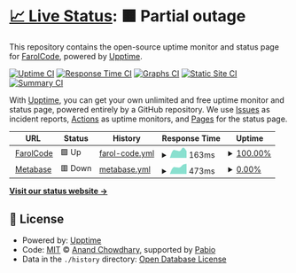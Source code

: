 # [📈 Live Status](https://status.farolcode.com): <!--live status--> **🟧 Partial outage**

This repository contains the open-source uptime monitor and status page for [FarolCode](https://status.farolcode.com), powered by [Upptime](https://github.com/upptime/upptime).

[![Uptime CI](https://github.com/farolcode/status.farolcode.com/workflows/Uptime%20CI/badge.svg)](https://github.com/farolcode/status.farolcode.com/actions?query=workflow%3A%22Uptime+CI%22)
[![Response Time CI](https://github.com/farolcode/status.farolcode.com/workflows/Response%20Time%20CI/badge.svg)](https://github.com/farolcode/status.farolcode.com/actions?query=workflow%3A%22Response+Time+CI%22)
[![Graphs CI](https://github.com/farolcode/status.farolcode.com/workflows/Graphs%20CI/badge.svg)](https://github.com/farolcode/status.farolcode.com/actions?query=workflow%3A%22Graphs+CI%22)
[![Static Site CI](https://github.com/farolcode/status.farolcode.com/workflows/Static%20Site%20CI/badge.svg)](https://github.com/farolcode/status.farolcode.com/actions?query=workflow%3A%22Static+Site+CI%22)
[![Summary CI](https://github.com/farolcode/status.farolcode.com/workflows/Summary%20CI/badge.svg)](https://github.com/farolcode/status.farolcode.com/actions?query=workflow%3A%22Summary+CI%22)

With [Upptime](https://upptime.js.org), you can get your own unlimited and free uptime monitor and status page, powered entirely by a GitHub repository. We use [Issues](https://github.com/farolcode/status.farolcode.com/issues) as incident reports, [Actions](https://github.com/farolcode/status.farolcode.com/actions) as uptime monitors, and [Pages](https://status.farolcode.com) for the status page.

<!--start: status pages-->
<!-- This summary is generated by Upptime (https://github.com/upptime/upptime) -->
<!-- Do not edit this manually, your changes will be overwritten -->
<!-- prettier-ignore -->
| URL | Status | History | Response Time | Uptime |
| --- | ------ | ------- | ------------- | ------ |
| <img alt="" src="https://icons.duckduckgo.com/ip3/www.farolcode.com.ico" height="13"> [FarolCode](https://www.farolcode.com) | 🟩 Up | [farol-code.yml](https://github.com/farolcode/status.farolcode.com/commits/HEAD/history/farol-code.yml) | <details><summary><img alt="Response time graph" src="./graphs/farol-code/response-time-week.png" height="20"> 163ms</summary><br><a href="https://status.farolcode.com/history/farol-code"><img alt="Response time 163" src="https://img.shields.io/endpoint?url=https%3A%2F%2Fraw.githubusercontent.com%2Ffarolcode%2Fstatus.farolcode.com%2FHEAD%2Fapi%2Ffarol-code%2Fresponse-time.json"></a><br><a href="https://status.farolcode.com/history/farol-code"><img alt="24-hour response time 111" src="https://img.shields.io/endpoint?url=https%3A%2F%2Fraw.githubusercontent.com%2Ffarolcode%2Fstatus.farolcode.com%2FHEAD%2Fapi%2Ffarol-code%2Fresponse-time-day.json"></a><br><a href="https://status.farolcode.com/history/farol-code"><img alt="7-day response time 163" src="https://img.shields.io/endpoint?url=https%3A%2F%2Fraw.githubusercontent.com%2Ffarolcode%2Fstatus.farolcode.com%2FHEAD%2Fapi%2Ffarol-code%2Fresponse-time-week.json"></a><br><a href="https://status.farolcode.com/history/farol-code"><img alt="30-day response time 168" src="https://img.shields.io/endpoint?url=https%3A%2F%2Fraw.githubusercontent.com%2Ffarolcode%2Fstatus.farolcode.com%2FHEAD%2Fapi%2Ffarol-code%2Fresponse-time-month.json"></a><br><a href="https://status.farolcode.com/history/farol-code"><img alt="1-year response time 163" src="https://img.shields.io/endpoint?url=https%3A%2F%2Fraw.githubusercontent.com%2Ffarolcode%2Fstatus.farolcode.com%2FHEAD%2Fapi%2Ffarol-code%2Fresponse-time-year.json"></a></details> | <details><summary><a href="https://status.farolcode.com/history/farol-code">100.00%</a></summary><a href="https://status.farolcode.com/history/farol-code"><img alt="All-time uptime 100.00%" src="https://img.shields.io/endpoint?url=https%3A%2F%2Fraw.githubusercontent.com%2Ffarolcode%2Fstatus.farolcode.com%2FHEAD%2Fapi%2Ffarol-code%2Fuptime.json"></a><br><a href="https://status.farolcode.com/history/farol-code"><img alt="24-hour uptime 100.00%" src="https://img.shields.io/endpoint?url=https%3A%2F%2Fraw.githubusercontent.com%2Ffarolcode%2Fstatus.farolcode.com%2FHEAD%2Fapi%2Ffarol-code%2Fuptime-day.json"></a><br><a href="https://status.farolcode.com/history/farol-code"><img alt="7-day uptime 100.00%" src="https://img.shields.io/endpoint?url=https%3A%2F%2Fraw.githubusercontent.com%2Ffarolcode%2Fstatus.farolcode.com%2FHEAD%2Fapi%2Ffarol-code%2Fuptime-week.json"></a><br><a href="https://status.farolcode.com/history/farol-code"><img alt="30-day uptime 100.00%" src="https://img.shields.io/endpoint?url=https%3A%2F%2Fraw.githubusercontent.com%2Ffarolcode%2Fstatus.farolcode.com%2FHEAD%2Fapi%2Ffarol-code%2Fuptime-month.json"></a><br><a href="https://status.farolcode.com/history/farol-code"><img alt="1-year uptime 100.00%" src="https://img.shields.io/endpoint?url=https%3A%2F%2Fraw.githubusercontent.com%2Ffarolcode%2Fstatus.farolcode.com%2FHEAD%2Fapi%2Ffarol-code%2Fuptime-year.json"></a></details>
| <img alt="" src="https://icons.duckduckgo.com/ip3/metabase.farolcode.com.ico" height="13"> [Metabase](https://metabase.farolcode.com) | 🟥 Down | [metabase.yml](https://github.com/farolcode/status.farolcode.com/commits/HEAD/history/metabase.yml) | <details><summary><img alt="Response time graph" src="./graphs/metabase/response-time-week.png" height="20"> 473ms</summary><br><a href="https://status.farolcode.com/history/metabase"><img alt="Response time 905" src="https://img.shields.io/endpoint?url=https%3A%2F%2Fraw.githubusercontent.com%2Ffarolcode%2Fstatus.farolcode.com%2FHEAD%2Fapi%2Fmetabase%2Fresponse-time.json"></a><br><a href="https://status.farolcode.com/history/metabase"><img alt="24-hour response time 404" src="https://img.shields.io/endpoint?url=https%3A%2F%2Fraw.githubusercontent.com%2Ffarolcode%2Fstatus.farolcode.com%2FHEAD%2Fapi%2Fmetabase%2Fresponse-time-day.json"></a><br><a href="https://status.farolcode.com/history/metabase"><img alt="7-day response time 473" src="https://img.shields.io/endpoint?url=https%3A%2F%2Fraw.githubusercontent.com%2Ffarolcode%2Fstatus.farolcode.com%2FHEAD%2Fapi%2Fmetabase%2Fresponse-time-week.json"></a><br><a href="https://status.farolcode.com/history/metabase"><img alt="30-day response time 506" src="https://img.shields.io/endpoint?url=https%3A%2F%2Fraw.githubusercontent.com%2Ffarolcode%2Fstatus.farolcode.com%2FHEAD%2Fapi%2Fmetabase%2Fresponse-time-month.json"></a><br><a href="https://status.farolcode.com/history/metabase"><img alt="1-year response time 905" src="https://img.shields.io/endpoint?url=https%3A%2F%2Fraw.githubusercontent.com%2Ffarolcode%2Fstatus.farolcode.com%2FHEAD%2Fapi%2Fmetabase%2Fresponse-time-year.json"></a></details> | <details><summary><a href="https://status.farolcode.com/history/metabase">0.00%</a></summary><a href="https://status.farolcode.com/history/metabase"><img alt="All-time uptime 68.40%" src="https://img.shields.io/endpoint?url=https%3A%2F%2Fraw.githubusercontent.com%2Ffarolcode%2Fstatus.farolcode.com%2FHEAD%2Fapi%2Fmetabase%2Fuptime.json"></a><br><a href="https://status.farolcode.com/history/metabase"><img alt="24-hour uptime 0.00%" src="https://img.shields.io/endpoint?url=https%3A%2F%2Fraw.githubusercontent.com%2Ffarolcode%2Fstatus.farolcode.com%2FHEAD%2Fapi%2Fmetabase%2Fuptime-day.json"></a><br><a href="https://status.farolcode.com/history/metabase"><img alt="7-day uptime 0.00%" src="https://img.shields.io/endpoint?url=https%3A%2F%2Fraw.githubusercontent.com%2Ffarolcode%2Fstatus.farolcode.com%2FHEAD%2Fapi%2Fmetabase%2Fuptime-week.json"></a><br><a href="https://status.farolcode.com/history/metabase"><img alt="30-day uptime 0.00%" src="https://img.shields.io/endpoint?url=https%3A%2F%2Fraw.githubusercontent.com%2Ffarolcode%2Fstatus.farolcode.com%2FHEAD%2Fapi%2Fmetabase%2Fuptime-month.json"></a><br><a href="https://status.farolcode.com/history/metabase"><img alt="1-year uptime 68.40%" src="https://img.shields.io/endpoint?url=https%3A%2F%2Fraw.githubusercontent.com%2Ffarolcode%2Fstatus.farolcode.com%2FHEAD%2Fapi%2Fmetabase%2Fuptime-year.json"></a></details>

<!--end: status pages-->

[**Visit our status website →**](https://status.farolcode.com)

## 📄 License

- Powered by: [Upptime](https://github.com/upptime/upptime)
- Code: [MIT](./LICENSE) © [Anand Chowdhary](https://anandchowdhary.com), supported by [Pabio](https://pabio.com)
- Data in the `./history` directory: [Open Database License](https://opendatacommons.org/licenses/odbl/1-0/)
